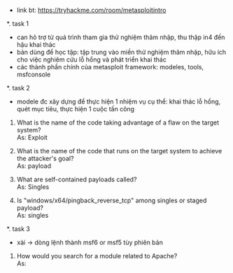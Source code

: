 - link bt: https://tryhackme.com/room/metasploitintro<br>

*. task 1<br>
- can hõ trợ từ quá trình tham gia thử nghiệm thâm nhập, thu thập in4 đến hậu khai thác
- bản dùng để học tập: tập trung vào miền thử nghiệm thâm nhập, hữu ích cho việc nghiêm cứu lỗ hổng và phát triển khai thác
- các thành phần chính của metasploit framework: modeles, tools, msfconsole<br>

*. task 2<br>
- modele đc xây dựng để thực hiện 1 nhiệm vụ cụ thể: khai thác lỗ hổng, quét mục tiêu, thực hiện 1 cuộc tấn công<br>

1. What is the name of the code taking advantage of a flaw on the target system?<br>
As: Exploit<br>

2. What is the name of the code that runs on the target system to achieve the attacker's goal?<br>
As: payload<br>

3. What are self-contained payloads called?<br>
As: Singles<br>

4. Is "windows/x64/pingback_reverse_tcp" among singles or staged payload?<br>
As: singles<br>

*. task 3<br>
- xài -> dòng lệnh thành msf6 or msf5 tùy phiên bản<br>

1. How would you search for a module related to Apache?<br>
As: 
